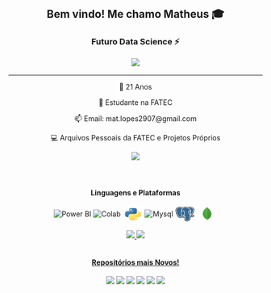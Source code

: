 <h2 align="center"> Bem vindo! Me chamo Matheus 🎓</h2>
<h3 align="center"> Futuro Data Science ⚡</h3>

<div align="center">
  <img src="https://miro.medium.com/v2/resize:fit:1400/1*U3WRRwLx3zeDkHmIVGLJdw.gif"/>
</div><hr>

<div align="center">
  <p> 🎉 21 Anos </p>
  <p> 🎒 Estudante na FATEC </p>
  <p> 📫 Email: mat.lopes2907@gmail.com </p>
  <p> 💻 Arquivos Pessoais da FATEC e Projetos Próprios </p>
  <a href="https://www.linkedin.com/in/matheus-lopes-lourenço-6a627b231/" target="_blank"><img src="https://img.shields.io/badge/-LinkedIn-%230077B5?style=for-the-badge&logo=linkedin&logoColor=white" target="_blank"></a> 
</div>
<br>

<div style="display:inline_block" align="center"><br>
  <h4> Linguagens e Plataformas </h4>
  <img align="center" alt="Power BI" height="30" width="40" src="https://1000logos.net/wp-content/uploads/2022/08/Microsoft-Power-BI-Logo.png">
  <img align="center" alt="Colab" height="20" width="80" src="https://colab.google/static/images/icons/colab.png">
  <img align="center" alt="Python" height="30" width="40" src="https://raw.githubusercontent.com/devicons/devicon/master/icons/python/python-original.svg">
  <img align="center" alt="Mysql" height="30" width="40" src="https://cdn.jsdelivr.net/gh/devicons/devicon/icons/mysql/mysql-original.svg">
  <img align="center" alt="PostgreSQL" height="30" width="40" src="https://github.com/devicons/devicon/blob/master/icons/postgresql/postgresql-original.svg">
  <img align="center" alt="MongoDB" height="30" width="40" src="https://github.com/devicons/devicon/blob/master/icons/mongodb/mongodb-original.svg">
</div>
<br>

<div align="center">
  <a href="https://github.com/MathLopes29">
  <img height="160em" src="https://github-readme-stats.vercel.app/api?username=mathlopes29&show_icons=true&theme=dark"/>
  <img height="160em" src="https://github-readme-stats.vercel.app/api/top-langs/?username=mathlopes29&layout=compact&langs_count=7&theme=dark"/>
</div>
<br>

<div align="center">
<h4> Repositórios mais Novos! </h4>
  <a href= "https://github.com/MathLopes29/Python"><img height="100em" src="https://github-readme-stats.vercel.app/api/pin/?username=mathlopes29&repo=Python&langs_count=7&&show_icons=true&theme=dark"/></a>
  <a href= "https://github.com/MathLopes29/AutoRating-Site"><img height="100em" src="https://github-readme-stats.vercel.app/api/pin/?username=mathlopes29&repo=AutoRating-Site&langs_count=7&&show_icons=true&theme=dark"/></a>
  <a href= "https://github.com/MathLopes29/Alexa_RadioSkill"><img height="100em" src="https://github-readme-stats.vercel.app/api/pin/?username=mathlopes29&repo=Alexa_RadioSkill&langs_count=7&&show_icons=true&theme=dark"/></a>
  <a href= "https://github.com/MathLopes29/Java_Faker"><img height="100em" src="https://github-readme-stats.vercel.app/api/pin/?username=mathlopes29&repo=Java_Faker&langs_count=7&&show_icons=true&theme=dark"/></a>
  <a href= "https://github.com/MathLopes29/Projeto_Datahouse-Faker"><img height="100em" src="https://github-readme-stats.vercel.app/api/pin/?username=mathlopes29&repo=Projeto_Datahouse-Faker&langs_count=7&&show_icons=true&theme=dark"/></a>     
  <a href= "https://github.com/MathLopes29/AutoRating-Mobile"><img height="100em" src="https://github-readme-stats.vercel.app/api/pin/?username=mathlopes29&repo=AutoRating-Mobile&langs_count=7&&show_icons=true&theme=dark"/></a>      
</div>
